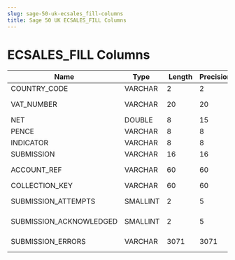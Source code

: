 ```yaml
---
slug: sage-50-uk-ecsales_fill-columns
title: Sage 50 UK ECSALES_FILL Columns
---
```

# ECSALES_FILL Columns

| Name | Type  |  Length | Precision  |  Notes  | Example |
| --- | --- | --- | --- | --- | --- |
| COUNTRY_CODE | VARCHAR | 2 | 2 | Country Code |  |
| VAT_NUMBER | VARCHAR | 20 | 20 | Customer VAT Number |  |
| NET | DOUBLE | 8 | 15 | Net |  |
| PENCE | VARCHAR | 8 | 8 | Pence |  |
| INDICATOR | VARCHAR | 8 | 8 | Indicator |  |
| SUBMISSION | VARCHAR | 16 | 16 | Submission |  |
| ACCOUNT_REF | VARCHAR | 60 | 60 | Customer Reference |  |
| COLLECTION_KEY | VARCHAR | 60 | 60 | Collection key |  |
| SUBMISSION_ATTEMPTS | SMALLINT | 2 | 5 | Submission attempts |  |
| SUBMISSION_ACKNOWLEDGED | SMALLINT | 2 | 5 | Submission acknowledged |  |
| SUBMISSION_ERRORS | VARCHAR | 3071 | 3071 | Submission errors |  |
